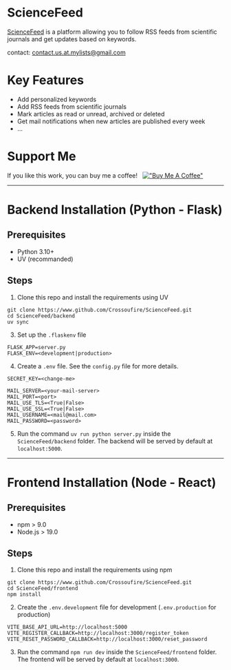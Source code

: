 # ScienceFeed

[ScienceFeed](https://science-feed.mylists.info) is a platform allowing you to follow RSS feeds from scientific journals
and get updates based on keywords.

contact: <contact.us.at.mylists@gmail.com>

# Key Features

* Add personalized keywords
* Add RSS feeds from scientific journals
* Mark articles as read or unread, archived or deleted
* Get mail notifications when new articles are published every week
* ...

# Support Me

If you like this work, you can buy me a coffee! &nbsp;
[!["Buy Me A Coffee"](https://www.buymeacoffee.com/assets/img/custom_images/orange_img.png)](https://www.buymeacoffee.com/crossoufire)

---

# Backend Installation (Python - Flask)

## Prerequisites

* Python 3.10+
* UV (recommanded)

## Steps

1. Clone this repo and install the requirements using UV

```
git clone https://www.github.com/Crossoufire/ScienceFeed.git
cd ScienceFeed/backend
uv sync
```

3. Set up the `.flaskenv` file

```
FLASK_APP=server.py
FLASK_ENV=<development|production>
```

4. Create a `.env` file. See the `config.py` file for more details.

```
SECRET_KEY=<change-me>

MAIL_SERVER=<your-mail-server>
MAIL_PORT=<port>
MAIL_USE_TLS=<True|False>
MAIL_USE_SSL=<True|False>
MAIL_USERNAME=<mail@mail.com>
MAIL_PASSWORD=<password>
```

5. Run the command `uv run python server.py` inside the `ScienceFeed/backend` folder.
   The backend will be served by default at `localhost:5000`.

---

# Frontend Installation (Node - React)

## Prerequisites

- npm > 9.0
- Node.js > 19.0

## Steps

1. Clone this repo and install the requirements using npm

```
git clone https://www.github.com/Crossoufire/ScienceFeed.git
cd ScienceFeed/frontend
npm install
```

2. Create the `.env.development` file for development (`.env.production` for production)

```
VITE_BASE_API_URL=http://localhost:5000
VITE_REGISTER_CALLBACK=http://localhost:3000/register_token
VITE_RESET_PASSWORD_CALLBACK=http://localhost:3000/reset_password
```

3. Run the command `npm run dev` inside the `ScienceFeed/frontend` folder. The frontend will be served by default at `localhost:3000`.

